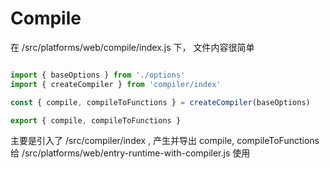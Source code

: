 # Compile

在 /src/platforms/web/compile/index.js 下， 文件内容很简单

```javascript

import { baseOptions } from './options'
import { createCompiler } from 'compiler/index'

const { compile, compileToFunctions } = createCompiler(baseOptions)

export { compile, compileToFunctions }

```

主要是引入了 /src/compiler/index , 产生并导出 compile, compileToFunctions 给 /src/platforms/web/entry-runtime-with-compiler.js 使用

